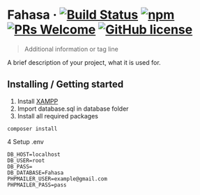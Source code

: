 # Fahasa &middot; [![Build Status](https://img.shields.io/travis/npm/npm/latest.svg?style=flat-square)](https://travis-ci.org/npm/npm) [![npm](https://img.shields.io/npm/v/npm.svg?style=flat-square)](https://www.npmjs.com/package/npm) [![PRs Welcome](https://img.shields.io/badge/PRs-welcome-brightgreen.svg?style=flat-square)](http://makeapullrequest.com) [![GitHub license](https://img.shields.io/badge/license-MIT-blue.svg?style=flat-square)](https://github.com/your/your-project/blob/master/LICENSE)
> Additional information or tag line

A brief description of your project, what it is used for.

## Installing / Getting started
1. Install [XAMPP](https://www.apachefriends.org/download.html)
2. Import database.sql in database folder
3. Install all required packages
```
composer install
```
4 Setup .env
```shell
DB_HOST=localhost
DB_USER=root
DB_PASS=
DB_DATABASE=Fahasa
PHPMAILER_USER=example@gmail.com
PHPMAILER_PASS=pass
```

